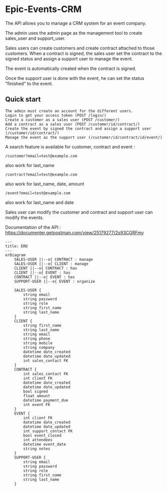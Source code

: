 # Epic-Events-CRM

The API allows you to manage a CRM system for an event company.

The admin uses the admin page as the management tool to create sales_user and support_user.

Sales users can create customers and create contract attached to those customers. When a contract is signed, the sales user set the contract to the signed status and assign a support user to manage the event.

The event is automatically created when the contract is signed.

Once the support user is done with the event, he can set the status "finished" to the event.

## Quick start

    The admin must create an account for the different users.
    Login to get your access token (POST /login/)
    Create a customer as a sales user (POST /customer/)
    Add a contract as a sales user (POST /customer/id/contract/)
    Create the event by signed the contract and assign a support user (/customer/id/contract/)
    Manage the event as the support user (/customer/id/contract/id/event/)

A search feature is available for customer, contract and event :

```
/customer?email=test@example.com
```
also work for last_name

```
/contract?email=test@example.com
```
also work for last_name, date, amount

```
/event?email=test@example.com
```
also work for last_name and date

Sales user can modify the customer and contract and support user can modify the events.

Documentation of the API : https://documenter.getpostman.com/view/25179277/2s93CGRFmy

```mermaid
---
title: ERD
---
erDiagram
    SALES-USER ||--o{ CONTRACT : manage
    SALES-USER ||--o{ CLIENT : manage
    CLIENT ||--o{ CONTRACT : has
    CLIENT ||--o{ EVENT : has
    CONTRACT ||--o| EVENT : has
    SUPPORT-USER ||--o{ EVENT : organize

    SALES-USER {
        string email
        string password
        string role
        string first_name
        string last_name
    }
    CLIENT {
        string first_name
        string last_name
        string email
        string phone
        string mobile
        string company
        datetime date_created
        datetime date_updated
        int sales_contact FK
    }
    CONTRACT {
        int sales_contact FK
        int client FK
        datetime date_created
        datetime date_updated
        bool signed
        float amount
        datetime payment_due
        int event FK
    }
    EVENT {
        int client FK
        datetime date_created
        datetime date_updated
        int support_contact FK
        bool event_closed
        int attendees
        datetime event_date
        string notes
    }
    SUPPORT-USER {
        string email
        string password
        string role
        string first_name
        string last_name
    }
```
